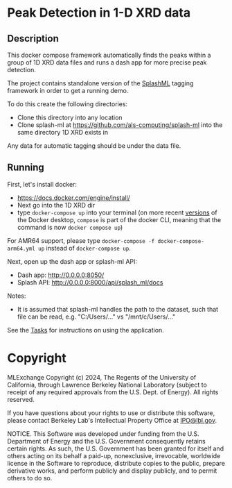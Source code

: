 # Peak Detection in 1-D XRD data

## Description
This docker compose framework automatically finds the peaks within a group of 1D XRD data files and runs a dash app for more precise peak detection.

The project contains standalone version of the [SplashML](./docs/concepts.md#SplashML) tagging framework in order to get a running demo.

To do this create the following directories:

* Clone this directory into any location
* Clone splash-ml at https://github.com/als-computing/splash-ml into the same directory 1D XRD exists in

Any data for automatic tagging should be under the data file.

## Running
First, let's install docker:

* https://docs.docker.com/engine/install/
* Next go into the 1D XRD dir
* type `docker-compose up` into your terminal (on more recent [versions](https://docs.docker.com/compose/#compose-v2-and-the-new-docker-compose-command) of the Docker desktop, `compose` is part of the docker CLI, meaning that the command is now `docker compose up`)

For AMR64 support, please type `docker-compose -f docker-compose-arm64.yml up` instead of `docker-compose up`.

Next, open up the dash app or splash-ml API:

* Dash app: http://0.0.0.0:8050/
* Splash API: http://0.0.0.0:8000/api/splash_ml/docs

Notes:
- It is assumed that splash-ml handles the path to the dataset, such that file can be read, e.g. "C:/Users/..." vs "/mnt/c/Users/..."

See the [Tasks](./docs/tasks.md) for instructions on using the application.

# Copyright
MLExchange Copyright (c) 2024, The Regents of the University of California, through Lawrence Berkeley National Laboratory (subject to receipt of any required approvals from the U.S. Dept. of Energy). All rights reserved.

If you have questions about your rights to use or distribute this software, please contact Berkeley Lab's Intellectual Property Office at IPO@lbl.gov.

NOTICE.  This Software was developed under funding from the U.S. Department of Energy and the U.S. Government consequently retains certain rights.  As such, the U.S. Government has been granted for itself and others acting on its behalf a paid-up, nonexclusive, irrevocable, worldwide license in the Software to reproduce, distribute copies to the public, prepare derivative works, and perform publicly and display publicly, and to permit others to do so.

